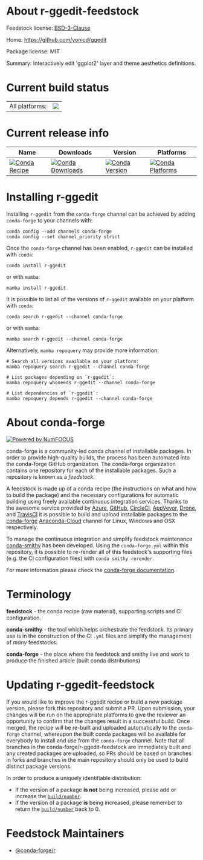 About r-ggedit-feedstock
========================

Feedstock license: [BSD-3-Clause](https://github.com/conda-forge/r-ggedit-feedstock/blob/main/LICENSE.txt)

Home: https://github.com/yonicd/ggedit

Package license: MIT

Summary: Interactively edit 'ggplot2' layer and theme aesthetics definitions.

Current build status
====================


<table><tr><td>All platforms:</td>
    <td>
      <a href="https://dev.azure.com/conda-forge/feedstock-builds/_build/latest?definitionId=3384&branchName=main">
        <img src="https://dev.azure.com/conda-forge/feedstock-builds/_apis/build/status/r-ggedit-feedstock?branchName=main">
      </a>
    </td>
  </tr>
</table>

Current release info
====================

| Name | Downloads | Version | Platforms |
| --- | --- | --- | --- |
| [![Conda Recipe](https://img.shields.io/badge/recipe-r--ggedit-green.svg)](https://anaconda.org/conda-forge/r-ggedit) | [![Conda Downloads](https://img.shields.io/conda/dn/conda-forge/r-ggedit.svg)](https://anaconda.org/conda-forge/r-ggedit) | [![Conda Version](https://img.shields.io/conda/vn/conda-forge/r-ggedit.svg)](https://anaconda.org/conda-forge/r-ggedit) | [![Conda Platforms](https://img.shields.io/conda/pn/conda-forge/r-ggedit.svg)](https://anaconda.org/conda-forge/r-ggedit) |

Installing r-ggedit
===================

Installing `r-ggedit` from the `conda-forge` channel can be achieved by adding `conda-forge` to your channels with:

```
conda config --add channels conda-forge
conda config --set channel_priority strict
```

Once the `conda-forge` channel has been enabled, `r-ggedit` can be installed with `conda`:

```
conda install r-ggedit
```

or with `mamba`:

```
mamba install r-ggedit
```

It is possible to list all of the versions of `r-ggedit` available on your platform with `conda`:

```
conda search r-ggedit --channel conda-forge
```

or with `mamba`:

```
mamba search r-ggedit --channel conda-forge
```

Alternatively, `mamba repoquery` may provide more information:

```
# Search all versions available on your platform:
mamba repoquery search r-ggedit --channel conda-forge

# List packages depending on `r-ggedit`:
mamba repoquery whoneeds r-ggedit --channel conda-forge

# List dependencies of `r-ggedit`:
mamba repoquery depends r-ggedit --channel conda-forge
```


About conda-forge
=================

[![Powered by
NumFOCUS](https://img.shields.io/badge/powered%20by-NumFOCUS-orange.svg?style=flat&colorA=E1523D&colorB=007D8A)](https://numfocus.org)

conda-forge is a community-led conda channel of installable packages.
In order to provide high-quality builds, the process has been automated into the
conda-forge GitHub organization. The conda-forge organization contains one repository
for each of the installable packages. Such a repository is known as a *feedstock*.

A feedstock is made up of a conda recipe (the instructions on what and how to build
the package) and the necessary configurations for automatic building using freely
available continuous integration services. Thanks to the awesome service provided by
[Azure](https://azure.microsoft.com/en-us/services/devops/), [GitHub](https://github.com/),
[CircleCI](https://circleci.com/), [AppVeyor](https://www.appveyor.com/),
[Drone](https://cloud.drone.io/welcome), and [TravisCI](https://travis-ci.com/)
it is possible to build and upload installable packages to the
[conda-forge](https://anaconda.org/conda-forge) [Anaconda-Cloud](https://anaconda.org/)
channel for Linux, Windows and OSX respectively.

To manage the continuous integration and simplify feedstock maintenance
[conda-smithy](https://github.com/conda-forge/conda-smithy) has been developed.
Using the ``conda-forge.yml`` within this repository, it is possible to re-render all of
this feedstock's supporting files (e.g. the CI configuration files) with ``conda smithy rerender``.

For more information please check the [conda-forge documentation](https://conda-forge.org/docs/).

Terminology
===========

**feedstock** - the conda recipe (raw material), supporting scripts and CI configuration.

**conda-smithy** - the tool which helps orchestrate the feedstock.
                   Its primary use is in the construction of the CI ``.yml`` files
                   and simplify the management of *many* feedstocks.

**conda-forge** - the place where the feedstock and smithy live and work to
                  produce the finished article (built conda distributions)


Updating r-ggedit-feedstock
===========================

If you would like to improve the r-ggedit recipe or build a new
package version, please fork this repository and submit a PR. Upon submission,
your changes will be run on the appropriate platforms to give the reviewer an
opportunity to confirm that the changes result in a successful build. Once
merged, the recipe will be re-built and uploaded automatically to the
`conda-forge` channel, whereupon the built conda packages will be available for
everybody to install and use from the `conda-forge` channel.
Note that all branches in the conda-forge/r-ggedit-feedstock are
immediately built and any created packages are uploaded, so PRs should be based
on branches in forks and branches in the main repository should only be used to
build distinct package versions.

In order to produce a uniquely identifiable distribution:
 * If the version of a package **is not** being increased, please add or increase
   the [``build/number``](https://docs.conda.io/projects/conda-build/en/latest/resources/define-metadata.html#build-number-and-string).
 * If the version of a package **is** being increased, please remember to return
   the [``build/number``](https://docs.conda.io/projects/conda-build/en/latest/resources/define-metadata.html#build-number-and-string)
   back to 0.

Feedstock Maintainers
=====================

* [@conda-forge/r](https://github.com/conda-forge/r/)

